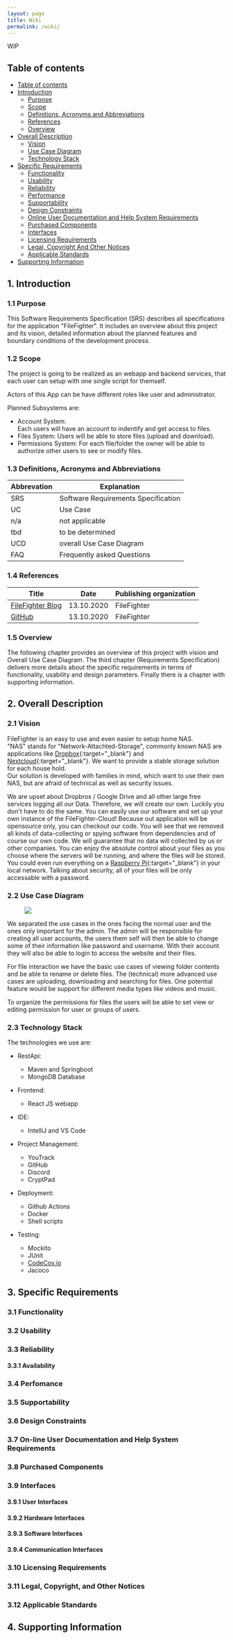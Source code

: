 ```yaml
---
layout: page
title: Wiki
permalink: /wiki/
---
```


WIP

## Table of contents
- [Table of contents](#table-of-contents)
- [Introduction](#1-introduction)
    - [Purpose](#11-purpose)
    - [Scope](#12-scope)
    - [Definitions, Acronyms and Abbreviations](#13-definitions-acronyms-and-abbreviations)
    - [References](#14-references)
    - [Overview](#15-overview)
- [Overall Description](#2-overall-description)
    - [Vision](#21-vision)
    - [Use Case Diagram](#22-use-case-diagram)
	- [Technology Stack](#23-technology-stack)
- [Specific Requirements](#3-specific-requirements)
    - [Functionality](#31-functionality)
    - [Usability](#32-usability)
    - [Reliability](#33-reliability)
    - [Performance](#34-performance)
    - [Supportability](#35-supportability)
    - [Design Constraints](#36-design-constraints)
    - [Online User Documentation and Help System Requirements](#37-on-line-user-documentation-and-help-system-requirements)
    - [Purchased Components](#purchased-components)
    - [Interfaces](#39-interfaces)
    - [Licensing Requirements](#310-licensing-requirements)
    - [Legal, Copyright And Other Notices](#311-legal-copyright-and-other-notices)
    - [Applicable Standards](#312-applicable-standards)
- [Supporting Information](#4-supporting-information)

## 1. Introduction

### 1.1 Purpose
This Software Requirements Specification (SRS) describes all specifications for the application "FileFighter". It includes an overview about this project and its vision, detailed information about the planned features and boundary conditions of the development process.


### 1.2 Scope
The project is going to be realized as an webapp and backend services, that each user can setup with one single script for themself.  
  
Actors of this App can be have different roles like user and administrator.  
  
Planned Subsystems are: 
* Account System:  
Each users will have an account to indentify and get access to files.
* Files System:
Users will be able to store files (upload and download).
* Permissions System:
For each file/folder the owner will be able to authorize other users to see or modify files.

### 1.3 Definitions, Acronyms and Abbreviations

| Abbrevation | Explanation                            |
| ----------- | -------------------------------------- |
| SRS         | Software Requirements Specification    |
| UC          | Use Case                               |
| n/a         | not applicable                         |
| tbd         | to be determined                       |
| UCD         | overall Use Case Diagram               |
| FAQ         | Frequently asked Questions             |

### 1.4 References

| Title                                                              | Date       | Publishing organization   |
| -------------------------------------------------------------------|:----------:| ------------------------- |
| [FileFighter Blog](https://filefighter.github.io/)                 | 13.10.2020 | FileFighter               |
| [GitHub](https://github.com/FileFighter)                           | 13.10.2020 | FileFighter               |


### 1.5 Overview
The following chapter provides an overview of this project with vision and Overall Use Case Diagram. The third chapter (Requirements Specification) delivers more details about the specific requirements in terms of functionality, usability and design parameters. Finally there is a chapter with supporting information. 
    
## 2. Overall Description

### 2.1 Vision
FileFighter is an easy to use and even easier to setup home NAS.  
"NAS" stands for "Network-Attachted-Storage", commonly known NAS are applications like [Dropbox](https://www.dropbox.com/){:target="_blank"} and [Nextcloud](https://nextcloud.com/){:target="_blank"}. We want to provide a stable storage solution for each house hold.  
Our solution is developed with families in mind, which want to use their own NAS, but are afraid of technical as well as security issues.

We are upset about Dropbrox / Google Drive and all other large free services logging all our Data. Therefore, we will create our own.
Luckily you don't have to do the same. You can easily use our software and set up your own instance of the FileFighter-Cloud! 
Because out application will be opensource only, you can checkout our code. You will see that we removed all kinds of data-collecting or spying software from dependencies and of course our own code.
We will guarantee that no data will collected by us or other companies. You can enjoy the absolute control about your files as you choose where the servers will be running, and where the files will be stored. You could even run everything on a [Raspberry Pi](https://www.raspberrypi.org/){:target="_blank"} in your local network.
Talking about security, all of your files will be only accessable with a password.

### 2.2 Use Case Diagram



<figure>
  <img src="usecases.svg" />
</figure>



We separated the use cases in the ones facing the normal user and the ones only important for the admin.
The admin will be responsible for creating all user accounts, the users them self will then be able to change some of their information like password and username. 
With their account they will also be able to login to access the website and their files.


For file interaction we have the basic use cases of viewing folder contents and be able to rename or delete files. The (technical) more advanced use cases are uploading, downloading and searching for files. One potential feature would be support for different media types like videos and music.

To organize the permissions for files the users will be able to set view or editing permission for user or groups of users.





### 2.3 Technology Stack
The technologies we use are:

- RestApi:
    - Maven and Springboot
    - MongoDB Database

- Frontend:
    - React JS webapp

- IDE:
    - IntelliJ and VS Code

- Project Management:
    - YouTrack
    - GitHub
    - Discord
    - CryptPad

- Deployment:
    - Github Actions 
    - Docker
    - Shell scripts
    
- Testing:
    - Mockito
    - JUnit
    - [CodeCov.io](https://codecov.io/)
    - Jacoco

## 3. Specific Requirements

### 3.1 Functionality


### 3.2 Usability


### 3.3 Reliability

#### 3.3.1 Availability

### 3.4 Perfomance

### 3.5 Supportability

### 3.6 Design Constraints

### 3.7 On-line User Documentation and Help System Requirements

### 3.8 Purchased Components

### 3.9 Interfaces

#### 3.9.1 User Interfaces

#### 3.9.2 Hardware Interfaces

#### 3.9.3 Software Interfaces

#### 3.9.4 Communication Interfaces

### 3.10 Licensing Requirements

### 3.11 Legal, Copyright, and Other Notices

### 3.12 Applicable Standards

## 4. Supporting Information
